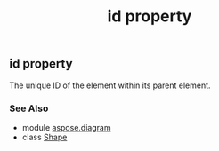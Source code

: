 ﻿---
title: id property
second_title: Aspose.Diagram for Python via .NET API References
description: 
type: docs
weight: 580
url: /python-net/aspose.diagram/shape/id/
is_root: false
---

## id property


The unique ID of the element within its parent element.

### See Also
* module [aspose.diagram](../../)
* class [Shape](/diagram/python-net/aspose.diagram/shape)
